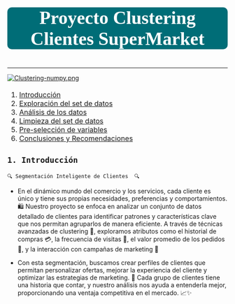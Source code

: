 
# <p style="background-color:#006D77;font-family:newtimeroman;color:#ffffff;font-size:150%;text-align:center;border-radius:10px 10px;">Proyecto Clustering Clientes SuperMarket</p>
---

[![Clustering-numpy.png](https://i.postimg.cc/3Nh5ZW6t/Clustering-numpy.png)](https://postimg.cc/wywGqx9N)

<div class="alert alert-block alert-info" style="margin-top: 20px">

<font size = 3>
    
1. <a href="#sec_1">Introducción</a>  
2. <a href="#sec_2">Exploración del set de datos</a>  
3. <a href="#sec_3">Análisis de los datos</a>  
4. <a href="#sec_4">Limpieza del set de datos</a>  
5. <a href="#sec_5">Pre-selección de variables</a>  
6. <a href="#sec_6">Conclusiones y Recomendaciones</a>     

 
</font>
</div>

<a id='sec_1'></a>
## `1. Introducción`

`🔍 Segmentación Inteligente de Clientes  🔍` 

- En el dinámico mundo del comercio y los servicios, cada cliente es único y tiene sus propias necesidades, preferencias y comportamientos. 🛍️ Nuestro proyecto se enfoca en analizar un conjunto de datos detallado de clientes para identificar patrones y características clave que nos permitan agruparlos de manera eficiente. A través de técnicas avanzadas de clustering 🔗, exploramos atributos como el historial de compras 💳, la frecuencia de visitas 📅, el valor promedio de los pedidos 🛒, y la interacción con campañas de marketing 📢

- Con esta segmentación, buscamos crear perfiles de clientes que permitan personalizar ofertas, mejorar la experiencia del cliente y optimizar las estrategias de marketing. 🎯 Cada grupo de clientes tiene una historia que contar, y nuestro análisis nos ayuda a entenderla mejor, proporcionando una ventaja competitiva en el mercado. 📈✨
